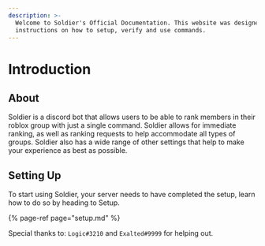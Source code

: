```yaml
---
description: >-
  Welcome to Soldier's Official Documentation. This website was designed to help users fully understand how to use Soldier. This website contains
  instructions on how to setup, verify and use commands.
---
```


# Introduction

## About

Soldier is a discord bot that allows users to be able to rank members in their roblox group with just a single command. Soldier allows for immediate ranking, as well as ranking requests to help accommodate all types of groups. Soldier also has a wide range of other settings that help to make your experience as best as possible.

## Setting Up

To start using Soldier, your server needs to have completed the setup, learn how to do so by heading to Setup.

{% page-ref page="setup.md" %}

Special thanks to: `Logiс#3210` and `Exalted#9999` for helping out.

